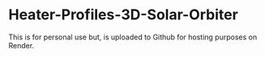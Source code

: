 # Heater-Profiles-3D-Solar-Orbiter

This is for personal use but, is uploaded to Github for hosting purposes on Render.
